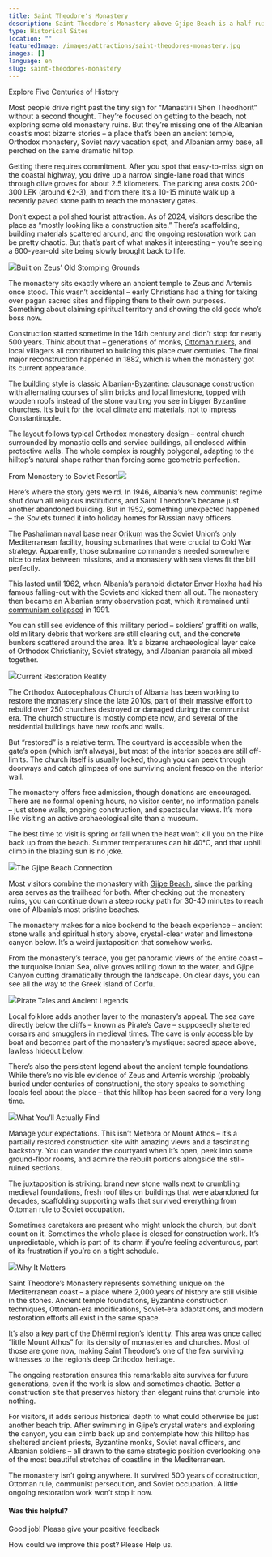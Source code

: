 ```yaml
---
title: Saint Theodore's Monastery
description: Saint Theodore’s Monastery above Gjipe Beach is a half-ruin, half-restoration site layered with 2,000 years of history and breathtaking coastal views.
type: Historical Sites
location: ""
featuredImage: /images/attractions/saint-theodores-monastery.jpg
images: []
language: en
slug: saint-theodores-monastery
---
```


Explore Five Centuries of History

Most people drive right past the tiny sign for “Manastiri i Shen Theodhorit” without a second thought. They’re focused on getting to the beach, not exploring some old monastery ruins. But they’re missing one of the Albanian coast’s most bizarre stories – a place that’s been an ancient temple, Orthodox monastery, Soviet navy vacation spot, and Albanian army base, all perched on the same dramatic hilltop.

Getting there requires commitment. After you spot that easy-to-miss sign on the coastal highway, you drive up a narrow single-lane road that winds through olive groves for about 2.5 kilometers. The parking area costs 200-300 LEK (around €2-3), and from there it’s a 10-15 minute walk up a recently paved stone path to reach the monastery gates.

Don’t expect a polished tourist attraction. As of 2024, visitors describe the place as “mostly looking like a construction site.” There’s scaffolding, building materials scattered around, and the ongoing restoration work can be pretty chaotic. But that’s part of what makes it interesting – you’re seeing a 600-year-old site being slowly brought back to life.

![](/images/attractions/Saint_Theodore_Monastery_516571673.jpeg)Built on Zeus’ Old Stomping Grounds

The monastery sits exactly where an ancient temple to Zeus and Artemis once stood. This wasn’t accidental – early Christians had a thing for taking over pagan sacred sites and flipping them to their own purposes. Something about claiming spiritual territory and showing the old gods who’s boss now.

Construction started sometime in the 14th century and didn’t stop for nearly 500 years. Think about that – generations of monks, [Ottoman rulers](https://albaniavisit.com/albania-under-ottoman-rule/), and local villagers all contributed to building this place over centuries. The final major reconstruction happened in 1882, which is when the monastery got its current appearance.

The building style is classic [Albanian-Byzantine](https://albaniavisit.com/byzantine-era-albania/): clausonage construction with alternating courses of slim bricks and local limestone, topped with wooden roofs instead of the stone vaulting you see in bigger Byzantine churches. It’s built for the local climate and materials, not to impress Constantinople.

The layout follows typical Orthodox monastery design – central church surrounded by monastic cells and service buildings, all enclosed within protective walls. The whole complex is roughly polygonal, adapting to the hilltop’s natural shape rather than forcing some geometric perfection.

From Monastery to Soviet Resort![](/images/destinations/Saint_Theodore_Monastery_144820159.jpeg)

Here’s where the story gets weird. In 1946, Albania’s new communist regime shut down all religious institutions, and Saint Theodore’s became just another abandoned building. But in 1952, something unexpected happened – the Soviets turned it into holiday homes for Russian navy officers.

The Pashaliman naval base near [Orikum](https://albaniavisit.com/destinations/orikum/) was the Soviet Union’s only Mediterranean facility, housing submarines that were crucial to Cold War strategy. Apparently, those submarine commanders needed somewhere nice to relax between missions, and a monastery with sea views fit the bill perfectly.

This lasted until 1962, when Albania’s paranoid dictator Enver Hoxha had his famous falling-out with the Soviets and kicked them all out. The monastery then became an Albanian army observation post, which it remained until [communism collapsed](https://albaniavisit.com/the-fall-of-communism/) in 1991.

You can still see evidence of this military period – soldiers’ graffiti on walls, old military debris that workers are still clearing out, and the concrete bunkers scattered around the area. It’s a bizarre archaeological layer cake of Orthodox Christianity, Soviet strategy, and Albanian paranoia all mixed together.

![](/images/attractions/Saint_Theodore_Monastery_144819924.jpeg)Current Restoration Reality

The Orthodox Autocephalous Church of Albania has been working to restore the monastery since the late 2010s, part of their massive effort to rebuild over 250 churches destroyed or damaged during the communist era. The church structure is mostly complete now, and several of the residential buildings have new roofs and walls.

But “restored” is a relative term. The courtyard is accessible when the gate’s open (which isn’t always), but most of the interior spaces are still off-limits. The church itself is usually locked, though you can peek through doorways and catch glimpses of one surviving ancient fresco on the interior wall.

The monastery offers free admission, though donations are encouraged. There are no formal opening hours, no visitor center, no information panels – just stone walls, ongoing construction, and spectacular views. It’s more like visiting an active archaeological site than a museum.

The best time to visit is spring or fall when the heat won’t kill you on the hike back up from the beach. Summer temperatures can hit 40°C, and that uphill climb in the blazing sun is no joke.

![](/images/attractions/Saint_Theodore_Monastery_60789115.jpeg)The Gjipe Beach Connection

Most visitors combine the monastery with [Gjipe Beach](https://albaniavisit.com/destinations/gjipe/), since the parking area serves as the trailhead for both. After checking out the monastery ruins, you can continue down a steep rocky path for 30-40 minutes to reach one of Albania’s most pristine beaches.

The monastery makes for a nice bookend to the beach experience – ancient stone walls and spiritual history above, crystal-clear water and limestone canyon below. It’s a weird juxtaposition that somehow works.

From the monastery’s terrace, you get panoramic views of the entire coast – the turquoise Ionian Sea, olive groves rolling down to the water, and Gjipe Canyon cutting dramatically through the landscape. On clear days, you can see all the way to the Greek island of Corfu.

![](/images/attractions/Gjipe_DSC07653.jpg)Pirate Tales and Ancient Legends

Local folklore adds another layer to the monastery’s appeal. The sea cave directly below the cliffs – known as Pirate’s Cave – supposedly sheltered corsairs and smugglers in medieval times. The cave is only accessible by boat and becomes part of the monastery’s mystique: sacred space above, lawless hideout below.

There’s also the persistent legend about the ancient temple foundations. While there’s no visible evidence of Zeus and Artemis worship (probably buried under centuries of construction), the story speaks to something locals feel about the place – that this hilltop has been sacred for a very long time.

![](/images/attractions/Saint_Theodore_Monastery_143389621.jpeg)What You’ll Actually Find

Manage your expectations. This isn’t Meteora or Mount Athos – it’s a partially restored construction site with amazing views and a fascinating backstory. You can wander the courtyard when it’s open, peek into some ground-floor rooms, and admire the rebuilt portions alongside the still-ruined sections.

The juxtaposition is striking: brand new stone walls next to crumbling medieval foundations, fresh roof tiles on buildings that were abandoned for decades, scaffolding supporting walls that survived everything from Ottoman rule to Soviet occupation.

Sometimes caretakers are present who might unlock the church, but don’t count on it. Sometimes the whole place is closed for construction work. It’s unpredictable, which is part of its charm if you’re feeling adventurous, part of its frustration if you’re on a tight schedule.

![](/images/attractions/Saint_Theodore_Monastery_143389723.jpeg)Why It Matters

Saint Theodore’s Monastery represents something unique on the Mediterranean coast – a place where 2,000 years of history are still visible in the stones. Ancient temple foundations, Byzantine construction techniques, Ottoman-era modifications, Soviet-era adaptations, and modern restoration efforts all exist in the same space.

It’s also a key part of the Dhërmi region’s identity. This area was once called “little Mount Athos” for its density of monasteries and churches. Most of those are gone now, making Saint Theodore’s one of the few surviving witnesses to the region’s deep Orthodox heritage.

The ongoing restoration ensures this remarkable site survives for future generations, even if the work is slow and sometimes chaotic. Better a construction site that preserves history than elegant ruins that crumble into nothing.

For visitors, it adds serious historical depth to what could otherwise be just another beach trip. After swimming in Gjipe’s crystal waters and exploring the canyon, you can climb back up and contemplate how this hilltop has sheltered ancient priests, Byzantine monks, Soviet naval officers, and Albanian soldiers – all drawn to the same strategic position overlooking one of the most beautiful stretches of coastline in the Mediterranean.

The monastery isn’t going anywhere. It survived 500 years of construction, Ottoman rule, communist persecution, and Soviet occupation. A little ongoing restoration work won’t stop it now.

#### Was this helpful?

 

Good job! Please give your positive feedback

How could we improve this post? Please Help us.
